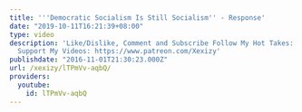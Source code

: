 ```yaml
---
title: '''Democratic Socialism Is Still Socialism'' - Response'
date: "2019-10-11T16:21:39+08:00"
type: video
description: 'Like/Dislike, Comment and Subscribe Follow My Hot Takes: https://twitter.com/xexizy11
  Support My Videos: https://www.patreon.com/Xexizy'
publishdate: "2016-11-01T21:30:23.000Z"
url: /xexizy/lTPmVv-aqbQ/
providers:
  youtube:
    id: lTPmVv-aqbQ
---
```

